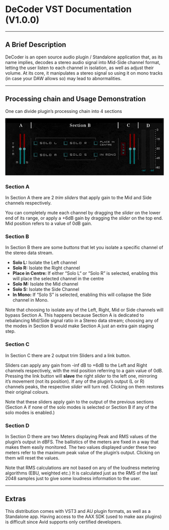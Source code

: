 # **DeCoder VST Documentation (V1.0.0)**

***


## **A Brief Description**


DeCoder is an open source audio plugin / Standalone application that, as its name implies, decodes a stereo audio signal into Mid-Side channel format, letting the user listen to each channel in isolation, as well as adjust their volume. At its core, it manipulates a stereo signal so using it on mono tracks (in case your DAW allows so) may lead to abnormalities.

***

## **Processing chain and Usage Demonstration**

One can divide plugin’s processing chain into 4 sections

![Alt text](assets/DeCoderSections_Screenshot.png "DeCoder Plugin")


### **Section A**


In Section A there are 2 *trim sliders* that apply gain to the Mid and Side channels respectively.

You can completely mute each channel by dragging the *slider* on the lower end of its range, or apply a +6dB gain by dragging the *slider* on the top end. Mid position refers to a value of 0dB gain.


### **Section B**

In Section B there are some *buttons* that let you isolate a specific channel of the stereo data stream.

* **Solo L:** Isolate the Left channel
* **Solo R:** Isolate the Right channel
* **Place in Centre:** If either “Solo L“ or “Solo R” is selected, enabling this will      place the selected channel in the centre
* **Solo M:** Isolate the Mid channel
* **Solo S:** Isolate the Side Channel
* **In Mono:** If “Solo S” is selected, enabling this will collapse the Side channel in Mono.

Note that choosing to isolate any of the Left, Right, Mid or Side channels will bypass Section A. This happens because Section A is dedicated to rebalancing Mid/Side signal ratio in a Stereo data stream; choosing any of the modes in Section B would make Section A just an extra gain staging step.


### **Section C**

In Section C there are 2 output trim Sliders and a link button.

Sliders can apply any gain from -inf dB to +6dB to the Left and Right channels respectively, with the mid position referring to a gain value of 0dB. Pressing the link button will **slave** the right *slider* to the left one, mirroring it’s movement (not its position). If any of the plugin’s output (L or R) channels peaks, the respective *slider* will turn red. Clicking on them restores their original colours.

Note that these sliders apply gain to the output of the previous sections (Section A if none of the solo modes is selected or Section B if any of the solo modes is enabled.)

### **Section D**

In Section D there are two Meters displaying Peak and RMS values of the plugin’s output in dBFS. The ballistics of the meters are fixed in a way that makes them easily monitored.
The two values displayed under these two meters refer to the maximum peak value of the plugin’s output. Clicking on them will reset the values.

Note that RMS calculations are not based on any of the loudness metering algorithms (EBU, weighted etc.) It is calculated just as the RMS of the last 2048 samples just to give some loudness information to the user.

 ***

## **Extras**
This distribution comes with VST3 and AU plugin formats, as well as a Standalone app. Having access to the AAX SDK (used to make aax plugins) is difficult since Avid supports only certified developers.